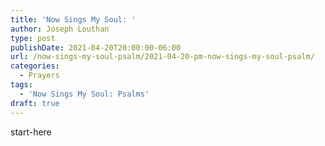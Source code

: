 ```yaml
---
title: 'Now Sings My Soul: '
author: Joseph Louthan
type: post
publishDate: 2021-04-20T20:00:00-06:00
url: /now-sings-my-soul-psalm/2021-04-20-pm-now-sings-my-soul-psalm/
categories:
  - Prayers
tags:
  - 'Now Sings My Soul: Psalms'
draft: true
---
```

<div style="font-variant: small-caps;">

</div>
    start-here
